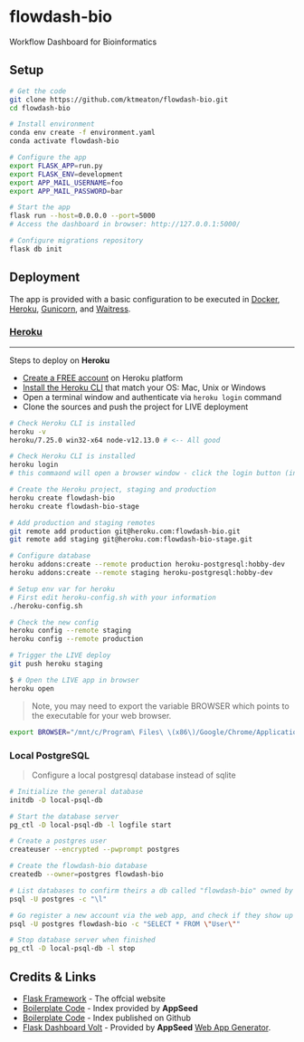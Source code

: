 # flowdash-bio

Workflow Dashboard for Bioinformatics

## Setup

```bash
# Get the code
git clone https://github.com/ktmeaton/flowdash-bio.git
cd flowdash-bio

# Install environment
conda env create -f environment.yaml
conda activate flowdash-bio

# Configure the app
export FLASK_APP=run.py
export FLASK_ENV=development
export APP_MAIL_USERNAME=foo
export APP_MAIL_PASSWORD=bar

# Start the app
flask run --host=0.0.0.0 --port=5000
# Access the dashboard in browser: http://127.0.0.1:5000/

# Configure migrations repository
flask db init
```

## Deployment

The app is provided with a basic configuration to be executed in [Docker](https://www.docker.com/), [Heroku](https://www.heroku.com/), [Gunicorn](https://gunicorn.org/), and [Waitress](https://docs.pylonsproject.org/projects/waitress/en/stable/).

### [Heroku](https://www.heroku.com/)

---

Steps to deploy on **Heroku**

- [Create a FREE account](https://signup.heroku.com/) on Heroku platform
- [Install the Heroku CLI](https://devcenter.heroku.com/articles/getting-started-with-python#set-up) that match your OS: Mac, Unix or Windows
- Open a terminal window and authenticate via `heroku login` command
- Clone the sources and push the project for LIVE deployment

```bash
# Check Heroku CLI is installed
heroku -v
heroku/7.25.0 win32-x64 node-v12.13.0 # <-- All good

# Check Heroku CLI is installed
heroku login
# this commaond will open a browser window - click the login button (in browser)

# Create the Heroku project, staging and production
heroku create flowdash-bio
heroku create flowdash-bio-stage

# Add production and staging remotes
git remote add production git@heroku.com:flowdash-bio.git
git remote add staging git@heroku.com:flowdash-bio-stage.git

# Configure database
heroku addons:create --remote production heroku-postgresql:hobby-dev
heroku addons:create --remote staging heroku-postgresql:hobby-dev

# Setup env var for heroku
# First edit heroku-config.sh with your information
./heroku-config.sh

# Check the new config
heroku config --remote staging
heroku config --remote production

# Trigger the LIVE deploy
git push heroku staging

$ # Open the LIVE app in browser
heroku open
```

> Note, you may need to export the variable BROWSER which points to the executable for your web browser.

```bash
export BROWSER="/mnt/c/Program\ Files\ \(x86\)/Google/Chrome/Application/chrome.exe"
```

### Local PostgreSQL

> Configure a local postgresql database instead of sqlite

```bash
# Initialize the general database
initdb -D local-psql-db

# Start the database server
pg_ctl -D local-psql-db -l logfile start

# Create a postgres user
createuser --encrypted --pwprompt postgres

# Create the flowdash-bio database
createdb --owner=postgres flowdash-bio

# List databases to confirm theirs a db called "flowdash-bio" owned by postgres
psql -U postgres -c "\l"

# Go register a new account via the web app, and check if they show up in the database
psql -U postgres flowdash-bio -c "SELECT * FROM \"User\""

# Stop database server when finished
pg_ctl -D local-psql-db -l stop
```

## Credits & Links

- [Flask Framework](https://www.palletsprojects.com/p/flask/) - The offcial website
- [Boilerplate Code](https://appseed.us/boilerplate-code) - Index provided by **AppSeed**
- [Boilerplate Code](https://github.com/app-generator/boilerplate-code) - Index published on Github
- [Flask Dashboard Volt](https://appseed.us/admin-dashboards/flask-dashboard-volt) - Provided by **AppSeed** [Web App Generator](https://appseed.us/app-generator).
